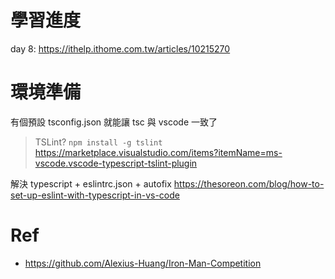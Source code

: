 # 學習進度

day 8: https://ithelp.ithome.com.tw/articles/10215270

# 環境準備

有個預設 tsconfig.json 就能讓 tsc 與 vscode 一致了
> TSLint?
> `npm install -g tslint`
> https://marketplace.visualstudio.com/items?itemName=ms-vscode.vscode-typescript-tslint-plugin

解決 typescript + eslintrc.json + autofix
https://thesoreon.com/blog/how-to-set-up-eslint-with-typescript-in-vs-code

# Ref
- https://github.com/Alexius-Huang/Iron-Man-Competition